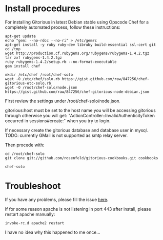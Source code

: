 # Install procedures

For installing Gitorious in latest Debian stable using Opscode Chef for a completely automated process, follow these instructions:

    apt-get update
    echo "gem: --no-rdoc --no-ri" > /etc/gemrc
    apt-get install -y ruby ruby-dev libruby build-essential ssl-cert git
    cd /tmp
    wget http://production.cf.rubygems.org/rubygems/rubygems-1.4.2.tgz
    tar zxf rubygems-1.4.2.tgz
    ruby rubygems-1.4.2/setup.rb --no-format-executable
    gem install chef

    mkdir /etc/chef /root/chef-solo
    wget -O /etc/chef/solo.rb https://gist.github.com/raw/847256/chef-gitorious-etc-solo.rb
    wget -O /root/chef-solo/node.json https://gist.github.com/raw/847256/chef-gitorious-node-debian.json

First review the settings under /root/chef-solo/node.json.

gitorious:host must be set to the host name you will be accessing gitorious through otherwise you will get:
"ActionController::InvalidAuthenticityToken occurred in sessions#create:" when you try to login.

If necessary create the gitorious database and database user in mysql.
TODO: currently GMail is not supported as smtp relay server.

Then procede with:

    cd /root/chef-solo
    git clone git://github.com/rosenfeld/gitorious-cookbooks.git cookbooks

    chef-solo

# Troubleshoot

If you have any problems, please fill the issue [here](https://github.com/rosenfeld/gitorious-cookbooks/issues).

If for some reason apache is not listening in port 443 after install, please restart apache manually:

    invoke-rc.d apache2 restart

I have no idea why this happened to me once...
